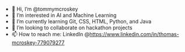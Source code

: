 - 👋 Hi, I’m @tommymcroskey
- 👀 I’m interested in AI and Machine Learning
- 🌱 I’m currently learning Git, CSS, HTML, Python, and Java
- 💞️ I’m looking to collaborate on hackathon projects
- 📫 How to reach me: LinkedIn @https://www.linkedin.com/in/thomas-mcroskey-779079277

<!---
tommymcroskey/tommymcroskey is a ✨ special ✨ repository because its `README.md` (this file) appears on your GitHub profile.
You can click the Preview link to take a look at your changes.
--->
